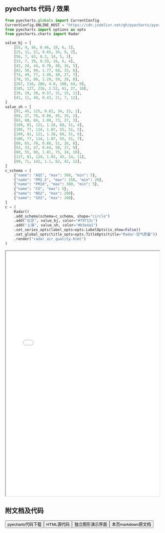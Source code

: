 
## pyecharts 代码 / 效果

```python
from pyecharts.globals import CurrentConfig
CurrentConfig.ONLINE_HOST = "https://cdn.jsdelivr.net/gh/pyecharts/pyecharts-assets@latest/assets/"
from pyecharts import options as opts
from pyecharts.charts import Radar

value_bj = [
    [55, 9, 56, 0.46, 18, 6, 1],
    [25, 11, 21, 0.65, 34, 9, 2],
    [56, 7, 63, 0.3, 14, 5, 3],
    [33, 7, 29, 0.33, 16, 6, 4],
    [42, 24, 44, 0.76, 40, 16, 5],
    [82, 58, 90, 1.77, 68, 33, 6],
    [74, 49, 77, 1.46, 48, 27, 7],
    [78, 55, 80, 1.29, 59, 29, 8],
    [267, 216, 280, 4.8, 108, 64, 9],
    [185, 127, 216, 2.52, 61, 27, 10],
    [39, 19, 38, 0.57, 31, 15, 11],
    [41, 11, 40, 0.43, 21, 7, 12],
]
value_sh = [
    [91, 45, 125, 0.82, 34, 23, 1],
    [65, 27, 78, 0.86, 45, 29, 2],
    [83, 60, 84, 1.09, 73, 27, 3],
    [109, 81, 121, 1.28, 68, 51, 4],
    [106, 77, 114, 1.07, 55, 51, 5],
    [109, 81, 121, 1.28, 68, 51, 6],
    [106, 77, 114, 1.07, 55, 51, 7],
    [89, 65, 78, 0.86, 51, 26, 8],
    [53, 33, 47, 0.64, 50, 17, 9],
    [80, 55, 80, 1.01, 75, 24, 10],
    [117, 81, 124, 1.03, 45, 24, 11],
    [99, 71, 142, 1.1, 62, 42, 12],
]
c_schema = [
    {"name": "AQI", "max": 300, "min": 5},
    {"name": "PM2.5", "max": 250, "min": 20},
    {"name": "PM10", "max": 300, "min": 5},
    {"name": "CO", "max": 5},
    {"name": "NO2", "max": 200},
    {"name": "SO2", "max": 100},
]
c = (
    Radar()
    .add_schema(schema=c_schema, shape="circle")
    .add("北京", value_bj, color="#f9713c")
    .add("上海", value_sh, color="#b3e4a1")
    .set_series_opts(label_opts=opts.LabelOpts(is_show=False))
    .set_global_opts(title_opts=opts.TitleOpts(title="Radar-空气质量"))
    .render("radar_air_quality.html")
)
```

<iframe width="100%" height="800px" src="/pyecharts/Radar/radar_air_quality.html"></iframe>

## 附文档及代码

<a href="https://cdn.jsdelivr.net/gh/wfy-belief/python/docs/pyecharts/Radar/radar_air_quality.py"><button class="mybutton">pyecharts代码下载</button></a><a href="https://cdn.jsdelivr.net/gh/wfy-belief/python/docs/pyecharts/Radar/radar_air_quality.html"><button class="mybutton">HTML源代码</button></a><a href="https://python.wfyblog.cn/pyecharts/Radar/radar_air_quality.html"><button class="mybutton">独立图形演示界面</button></a><a href="https://cdn.jsdelivr.net/gh/wfy-belief/python/docs/pyecharts/Radar/radar_air_quality.md"><button class="mybutton">本页markdown原文档</button></a>